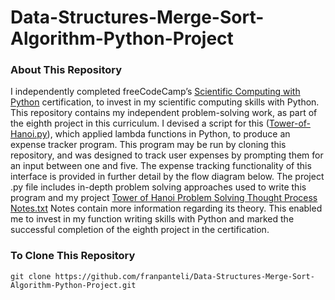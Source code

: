# Data-Structures-Merge-Sort-Algorithm-Python-Project
### About This Repository
I independently completed freeCodeCamp’s [Scientific Computing with Python](https://www.freecodecamp.org/learn/scientific-computing-with-python/) certification, to invest in my scientific computing skills with Python. This repository contains my independent problem-solving work, as part of the eighth project in this curriculum. I devised a script for this ([Tower-of-Hanoi.py](https://github.com/franpanteli/Tower-of-Hanoi-Puzzle-Recursion-Python-Project/blob/main/Tower-of-Hanoi.py)), which applied lambda functions in Python, to produce an expense tracker program. This program may be run by cloning this repository, and was designed to track user expenses by prompting them for an input between one and five. The expense tracking functionality of this interface is provided in further detail by the flow diagram below. The project .py file includes in-depth problem solving approaches used to write this program and my project [Tower of Hanoi Problem Solving Thought Process Notes.txt](https://github.com/franpanteli/Tower-of-Hanoi-Puzzle-Recursion-Python-Project/blob/main/Tower%20of%20Hanoi%20Problem%20Solving%20Thought%20Process%20Notes.txt) Notes contain more information regarding its theory. This enabled me to invest in my function writing skills with Python and marked the successful completion of the eighth project in the certification.

### To Clone This Repository
```
git clone https://github.com/franpanteli/Data-Structures-Merge-Sort-Algorithm-Python-Project.git
```
